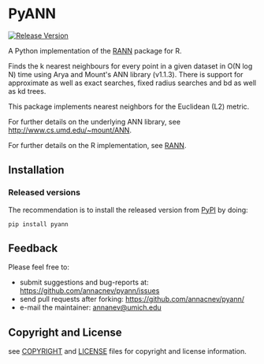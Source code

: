 # PyANN

[![Release Version](https://img.shields.io/github/release/annacnev/pyann.svg)](https://github.com/annacnev/pyann/releases/latest) 

A Python implementation of the [RANN](https://github.com/jefferislab/RANN) package for R.

Finds the k nearest neighbours for every point in a given dataset
in O(N log N) time using Arya and Mount's ANN library (v1.1.3). There is
support for approximate as well as exact searches, fixed radius searches
and bd as well as kd trees.

This package implements nearest neighbors for the Euclidean (L2) metric.

For further details on the underlying ANN library, see http://www.cs.umd.edu/~mount/ANN.

For further details on the R implementation, see [RANN](https://github.com/jefferislab/RANN).

## Installation
### Released versions
The recommendation is to install the released version from [PyPI](https://pypi.org) by doing:

```
pip install pyann
```

## Feedback
Please feel free to:

* submit suggestions and bug-reports at: <https://github.com/annacnev/pyann/issues>
* send pull requests after forking: <https://github.com/annacnev/pyann/>
* e-mail the maintainer: <annanev@umich.edu>

## Copyright and License
see [COPYRIGHT](https://github.com/annacnev/pyann/blob/master/COPYRIGHT) and [LICENSE](LICENSE) files for copyright and license information.
